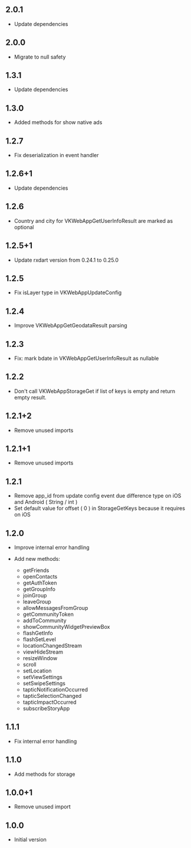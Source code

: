 ## 2.0.1

- Update dependencies

## 2.0.0

- Migrate to null safety

## 1.3.1

- Update dependencies

## 1.3.0

- Added methods for show native ads

## 1.2.7

- Fix deserialization in event handler

## 1.2.6+1

- Update dependencies

## 1.2.6

- Country and city for VKWebAppGetUserInfoResult are marked as optional

## 1.2.5+1

- Update rxdart version from 0.24.1 to 0.25.0

## 1.2.5

- Fix isLayer type in VKWebAppUpdateConfig

## 1.2.4

- Improve VKWebAppGetGeodataResult parsing

## 1.2.3

- Fix: mark bdate in VKWebAppGetUserInfoResult as nullable

## 1.2.2

- Don't call VKWebAppStorageGet if list of keys is empty and return empty result.

## 1.2.1+2

- Remove unused imports

## 1.2.1+1

- Remove unused imports

## 1.2.1

- Remove app_id from update config event due difference type on iOS and Android ( String / int )
- Set default value for offset ( 0 ) in StorageGetKeys because it requires on iOS

## 1.2.0

- Improve internal error handling

- Add new methods:
    - getFriends
    - openContacts
    - getAuthToken
    - getGroupInfo
    - joinGroup
    - leaveGroup
    - allowMessagesFromGroup
    - getCommunityToken
    - addToCommunity
    - showCommunityWidgetPreviewBox
    - flashGetInfo
    - flashSetLevel
    - locationChangedStream
    - viewHideStream
    - resizeWindow
    - scroll
    - setLocation
    - setViewSettings
    - setSwipeSettings
    - tapticNotificationOccurred
    - tapticSelectionChanged
    - tapticImpactOccurred
    - subscribeStoryApp

## 1.1.1

- Fix internal error handling

## 1.1.0

- Add methods for storage

## 1.0.0+1

- Remove unused import

## 1.0.0

- Initial version
